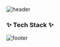 
![header](https://capsule-render.vercel.app/api?type=waving&height=200&text=SeungWonJang&color=gradient)
### ✨ Tech Stack ✨
<!--
**nicorobinv/nicorobinv** is a ✨ _special_ ✨ repository because its `README.md` (this file) appears on your GitHub profile.

![N|Solid](https://img.shields.io/badge/React-3766AB?style=flat-square&logo=React&logoColor=#61DAFB)

![N|Solid](https://img.shields.io/badge/CSS-123F6D?style=flat-square&logo=CSS3&logoColor=red)

![N|Solid](https://img.shields.io/badge/MongoDB-FFB13B?style=flat-square&logo=MongoDB&logoColor=#47A248)

![N|Solid](https://img.shields.io/badge/MySQL-00B336?style=flat-square&logo=MySQL&logoColor=black)

![N|Solid](https://img.shields.io/badge/NodeJS-142787?style=flat-square&logo=Node.js&logoColor=white)

![N|Solid](https://img.shields.io/badge/Javascript-FFB13B?style=flat-square&logo=Javascript&logoColor=white)

![N|Solid](https://img.shields.io/badge/Tech_Blog-00B336?style=flat-square&logo=Vimeo&logoColor=white)

Here are some ideas to get you started:

- 🔭 I’m currently working on ...
- 🌱 I’m currently learning ...
- 👯 I’m looking to collaborate on ...
- 🤔 I’m looking for help with ...
- 💬 Ask me about ...
- 📫 How to reach me: ...
- 😄 Pronouns: ...
- ⚡ Fun fact: ...
-->

![footer](https://capsule-render.vercel.app/api?type=Soft&height=300&text=Hello%20World!&desc=nicorobinv@kakao.com&animation=blink&color=gradient&)
